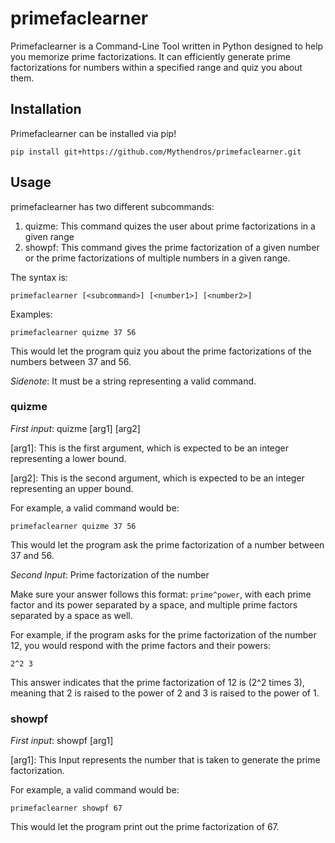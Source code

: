 # primefaclearner
Primefaclearner is a Command-Line Tool written in Python designed to help you memorize prime factorizations. It can efficiently generate prime factorizations for numbers within a specified range and quiz you about them.

## Installation
Primefaclearner can be installed via pip!
```
pip install git+https://github.com/Mythendros/primefaclearner.git
```

## Usage

primefaclearner has two different subcommands:

1. quizme: This command quizes the user about prime factorizations in a given range
2. showpf: This command gives the prime factorization of a given number or the prime factorizations of multiple numbers in a given range.

The syntax is:
```
primefaclearner [<subcommand>] [<number1>] [<number2>]
```
Examples:
```
primefaclearner quizme 37 56
```
This would let the program quiz you about the prime factorizations of the numbers between 37 and 56.

*Sidenote*: It must be a string representing a valid command.

### quizme
*First input*: quizme [arg1] [arg2]

[arg1]: This is the first argument, which is expected to be an integer representing a lower bound.

[arg2]: This is the second argument, which is expected to be an integer representing an upper bound. 

For example, a valid command would be:

```
primefaclearner quizme 37 56
```
This would let the program ask the prime factorization of a number between 37 and 56.

*Second Input*: Prime factorization of the number

Make sure your answer follows this format: `prime^power`, with each prime factor and its power separated by a space, and multiple prime factors separated by a space as well.

For example, if the program asks for the prime factorization of the number 12, you would respond with the prime factors and their powers:

```
2^2 3
```

This answer indicates that the prime factorization of 12 is \(2^2 times 3\), meaning that 2 is raised to the power of 2 and 3 is raised to the power of 1. 

### showpf
*First input*: showpf [arg1]

[arg1]: This Input represents the number that is taken to generate the prime factorization.

For example, a valid command would be:

```
primefaclearner showpf 67
```
This would let the program print out the prime factorization of 67.
